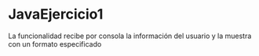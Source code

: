 # JavaEjercicio1

La funcionalidad recibe por consola la información del usuario y la muestra con un formato especificado
